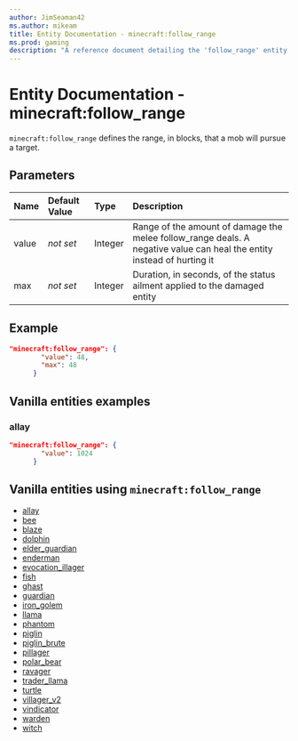 ```yaml
---
author: JimSeaman42
ms.author: mikeam
title: Entity Documentation - minecraft:follow_range
ms.prod: gaming
description: "A reference document detailing the 'follow_range' entity component"
---
```


# Entity Documentation - minecraft:follow_range

`minecraft:follow_range` defines the range, in blocks, that a mob will pursue a target.

## Parameters

|Name |Default Value  |Type  |Description  |
|:----------|:----------|:----------|:----------|
|value|*not set* | Integer| Range of the amount of damage the melee follow_range deals. A negative value can heal the entity instead of hurting it |
|max| *not set*| Integer|  Duration, in seconds, of the status ailment applied to the damaged entity |

## Example

```json
"minecraft:follow_range": {
        "value": 48,
        "max": 48
      }
```

## Vanilla entities examples

### allay

```json
"minecraft:follow_range": {
        "value": 1024
      }
```

## Vanilla entities using `minecraft:follow_range`

- [allay](../../../../Source/VanillaBehaviorPack_Snippets/entities/allay.md)
- [bee](../../../../Source/VanillaBehaviorPack_Snippets/entities/bee.md)
- [blaze](../../../../Source/VanillaBehaviorPack_Snippets/entities/blaze.md)
- [dolphin](../../../../Source/VanillaBehaviorPack_Snippets/entities/dolphin.md)
- [elder_guardian](../../../../Source/VanillaBehaviorPack_Snippets/entities/elder_guardian.md)
- [enderman](../../../../Source/VanillaBehaviorPack_Snippets/entities/enderman.md)
- [evocation_illager](../../../../Source/VanillaBehaviorPack_Snippets/entities/evocation_illager.md)
- [fish](../../../../Source/VanillaBehaviorPack_Snippets/entities/fish.md)
- [ghast](../../../../Source/VanillaBehaviorPack_Snippets/entities/ghast.md)
- [guardian](../../../../Source/VanillaBehaviorPack_Snippets/entities/guardian.md)
- [iron_golem](../../../../Source/VanillaBehaviorPack_Snippets/entities/iron_golem.md)
- [llama](../../../../Source/VanillaBehaviorPack_Snippets/entities/llama.md)
- [phantom](../../../../Source/VanillaBehaviorPack_Snippets/entities/phantom.md)
- [piglin](../../../../Source/VanillaBehaviorPack_Snippets/entities/piglin.md)
- [piglin_brute](../../../../Source/VanillaBehaviorPack_Snippets/entities/piglin_brute.md)
- [pillager](../../../../Source/VanillaBehaviorPack_Snippets/entities/pillager.md)
- [polar_bear](../../../../Source/VanillaBehaviorPack_Snippets/entities/polar_bear.md)
- [ravager](../../../../Source/VanillaBehaviorPack_Snippets/entities/ravager.md)
- [trader_llama](../../../../Source/VanillaBehaviorPack_Snippets/entities/trader_llama.md)
- [turtle](../../../../Source/VanillaBehaviorPack_Snippets/entities/turtle.md)
- [villager_v2](../../../../Source/VanillaBehaviorPack_Snippets/entities/villager_v2.md)
- [vindicator](../../../../Source/VanillaBehaviorPack_Snippets/entities/vindicator.md)
- [warden](../../../../Source/VanillaBehaviorPack_Snippets/entities/warden.md)
- [witch](../../../../Source/VanillaBehaviorPack_Snippets/entities/witch.md)
